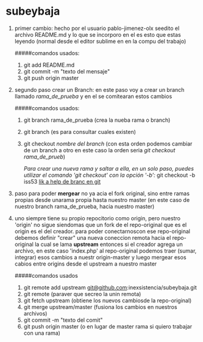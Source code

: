 subeybaja
=========

1. primer cambio: hecho por el usuario pablo-jimenez-olx 
seedito el archivo README.md y lo que se incorporo en el es esto que estas leyendo
(normal desde el editor sublime en en la compu del trabajo)

	#####comandos usados:

	1. git add README.md
	2. git commit -m "texto del mensaje"
	3. git push origin master

2. segundo paso crear un Branch:
en este paso voy a crear un branch llamado *rama_de_prueba*
y en el se comitearan estos cambios

	#####comandos usados:

	1. git branch rama_de_prueba (crea la nueba rama o branch)
	2. git branch (es para consultar cuales existen)
	3. git checkout *nombre del branch* (con esta orden podemos cambiar de un branch a otro en este caso la orden seria *git checkout rama_de_prueb*)

		*Para crear una nueva rama y saltar a ella, en un solo paso, puedes utilizar el comando 'git checkout' con la opción '-b':*
		git checkout -b iss53
		[lik a help de branc en git](http://git-scm.com/book/es/Ramificaciones-en-Git-Procedimientos-b%C3%A1sicos-para-ramificar-y-fusionar)

3. paso para poder **mergear** no ya acia el fork original, sino entre ramas propias desde unarama propia hasta nuestro master (en este caso de nuestro branch rama_de_prueba, hacia nuestro master)

4. uno siempre tiene su propio repocitorio como origin, pero nuestro 'origin' no sigue siendomas que un fork de el repo-original que es el origin es el del creador.
para poder conectarnoscon ese repo-original debemos definir  "crear" una nueva coneccion remota hacia el repo-original la cual se lama **upstream**
entonces si el creador agrega un archivo, en este caso 'index.php' al repo-original podemos traer (sumar, integrar) esos cambios a nuestr origin-master y luego mergear esos cabios entre origins desde el upstream a nuestro master
	
	#####comandos usados

	1. git remote add upstream git@github.com:inexsistencia/subeybaja.git
	2. git remote (paraver que secreo la unin remota)
	3. git fetch upstream (obtiene los nuevos cambiosde la repo-original)
	4. git merge upstream/master (fusiona los cambios en nuestros archivos)
	5. git commit -m "texto del comit"
	6. git push origin master (o en lugar de master rama si quiero trabajar con una rama)